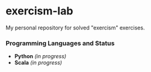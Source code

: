 # exercism-lab
My personal repository for solved "exercism" exercises.

### Programming Languages and Status

* **Python** *(in progress)*
* **Scala** *(in progress)*

